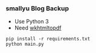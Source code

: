 ### smallyu Blog Backup

- Use Python 3
- Need [wkhtmltopdf](https://wkhtmltopdf.org/)

```
pip install -r requirements.txt 
python main.py
```
